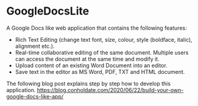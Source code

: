 # GoogleDocsLite
A Google Docs like web application that contains the following features: 
- Rich Text Editing (change text font, size, colour, style (boldface, italic), alignment etc.).
- Real-time collaborative editing of the same document. Multiple users can access the document at the same time and modify it.
- Upload content of an existing Word Document into an editor.
- Save text in the editor as MS Word, PDF, TXT and HTML document.

The following blog post explains step by step how to develop this application.
https://blog.conholdate.com/2020/06/22/build-your-own-google-docs-like-app/

